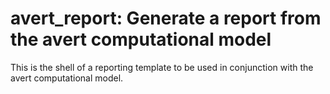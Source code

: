 # avert_report: Generate a report from the avert computational model

This is the shell of a reporting template to be used in conjunction with the avert computational model.




